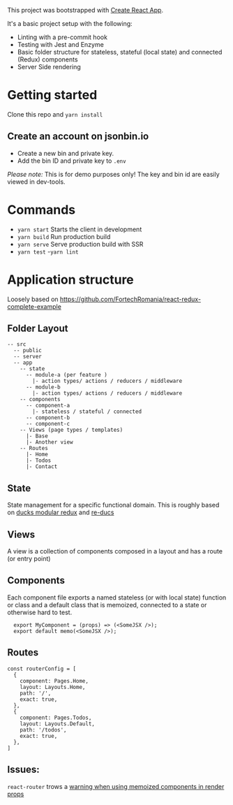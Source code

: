 This project was bootstrapped with [Create React App](https://github.com/facebook/create-react-app).

It's a basic project setup with the following:
- Linting with a pre-commit hook
- Testing with Jest and Enzyme
- Basic folder structure for stateless, stateful (local state) and connected (Redux) components
- Server Side rendering

# Getting started
Clone this repo and `yarn install`

## Create an account on jsonbin.io
- Create a new bin and private key.
- Add the bin ID and private key to `.env`

*Please note:*
This is for demo purposes only! The key and bin id are easily viewed in dev-tools.


# Commands
- `yarn start` Starts the client in development
- `yarn build` Run production build
- `yarn serve` Serve production build with SSR
- `yarn test`
-`yarn lint`


# Application structure
Loosely based on https://github.com/FortechRomania/react-redux-complete-example

## Folder Layout
```
-- src
  -- public
  -- server
  -- app
    -- state
      -- module-a (per feature )
        |- action types/ actions / reducers / middleware
      -- module-b
        |- action types/ actions / reducers / middleware
    -- components
      -- component-a
        |- stateless / stateful / connected
      -- component-b
      -- component-c
    -- Views (page types / templates)
      |- Base
      |- Another view
    -- Routes
      |- Home
      |- Todos
      |- Contact
```

## State
State management for a specific functional domain.
This is roughly based on [ducks modular redux](https://github.com/erikras/ducks-modular-redux) and [re-ducs](https://github.com/alexnm/re-ducks)

## Views
A view is a collection of components composed in a layout and has a route (or entry point)


## Components
Each component file exports a named stateless (or with local state) function or class
and a default class that is memoized, connected to a state or otherwise hard to test.
```
  export MyComponent = (props) => (<SomeJSX />);
  export default memo(<SomeJSX />);
```


## Routes
```
const routerConfig = [
  {
    component: Pages.Home,
    layout: Layouts.Home,
    path: '/',
    exact: true,
  },
  {
    component: Pages.Todos,
    layout: Layouts.Default,
    path: '/todos',
    exact: true,
  },
]
```

## Issues:
`react-router` trows a [warning when using memoized components in render props](https://github.com/ReactTraining/react-router/issues/6471)
